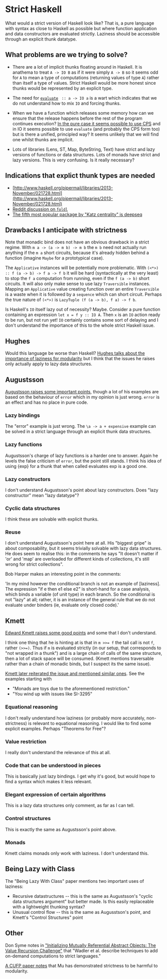 # Strict Haskell

What would a strict version of Haskell look like?  That is, a pure language
with syntax as close to Haskell as possible but where function application
and data constructors are evaluated strictly.  Laziness should be accessible
through an explicit thunk datatype.

## What problems are we trying to solve?

* There are a lot of implicit thunks floating around in Haskell.  It is
  anathema to treat `A -> IO B` as if it were simply `A -> B` so it seems
  odd for `A` to mean a type of computations (returning values of type `A`)
  rather than itself a type of values.  Strict Haskell would be more honest
  since thunks would be represented by an explicit type.

* The need for [`evaluate`](http://hackage.haskell.org/package/base-4.8.0.0/docs/Control-Exception-Base.html#v:evaluate)
  ` :: a -> IO a` is a wart which indicates that we do
  not understand how to mix `IO` and forcing thunks.

* When we have a function which releases some memory how can we ensure that
  the release happens before the rest of the program continues execution?
  [In the pure case it seems possible to use CPS](http://web.jaguarpaw.co.uk/~tom/blog/posts/2013-03-29-avoiding-space-leaks-when-deleting-data.html)
  and in IO it seems possible
  to use `evaluate` (and probably the CPS form too) but is there a unified,
  principled way?  It seems unlikely that we will find one whilst thunks are
  implicit.

* Lots of libraries (Lens, ST, Map, ByteString, Text) have strict and
  lazy versions of functions or data structures.  Lots of monads have
  strict and lazy versions.  This is very confusing.  Is it really
  necessary?

## Indications that explict thunk types are needed

* [http://www.haskell.org/pipermail/libraries/2013-November/021728.html](http://www.haskell.org/pipermail/libraries/2013-November/021728.html)
* [Reddit discussion on `foldl`](http://www.reddit.com/r/haskell/comments/21wvk7/foldl_is_broken/)
* [The fifth most popular package by "Katz centrality" is deepseq](http://www.serpentine.com/blog/2014/05/18/top-haskell-packages-a-graph-centrality-perspective/)

## Drawbacks I anticipate with strictness

Note that monadic bind does not have an obvious drawback in a strict regime.
With `m a -> (a -> m b) -> m b` the `m b` need not actually run anything if
the `m a` short circuits, because it's already hidden behind a function
(imagine `Maybe` for a prototypical case).

The `Applicative` instances will be potentially more problematic.  With
`(<*>) :: f (a -> b) -> f a -> f b` it will be hard (syntactically at the
very least) to stop the `f a` computation from running, even if the `f (a ->
b)` short circuits.  It will also only make sense to use lazy `Traversible`
instances.  Mapping an `Applicative` value creating function over an entire
`Traversible` is a waste when it is followed by a `sequence` which can short
circuit.  Perhaps the true nature of `(<*>)` is `LazyTuple (f (a -> b), f a)
-> f b`.

Is Haskell's `IO` itself lazy out of necessity?  Maybe.  Consider a pure
function containing an expression `let x = f y :: IO A`.  Then `x` is an
`IO` action ready to be run, but not run yet!  `IO` certainly contains some
sort of delaying and I don't understand the importance of this to the whole
strict Haskell issue.

## Hughes

Would this language be worse than Haskell?  [Hughes talks about the
importance of laziness for
modularity](http://www.cse.chalmers.se/~rjmh/Papers/whyfp.html) but I
think that the issues he raises only actually apply to lazy data
structures.

## Augustsson

[Augustsson raises some important
points](http://augustss.blogspot.co.uk/2011/05/more-points-for-lazy-evaluation-in.html),
though a lot of his examples are based on the behaviour of `error`
which in my opinion is just wrong.  `error` is an effect and has no
place in pure code.

### Lazy bindings

The "error" example is just wrong.  The `\a -> a + expensive` example can be
solved in a strict language through an explicit thunk data structures.

### Lazy functions

Augustsson's charge of lazy functions is a harder one to answer.  Again he
levels the false criticism of `error`, but the point still stands.  I think
his idea of using {exp} for a thunk that when called evaluates exp is a good
one.

### Lazy constructors

I don't understand Augustsson's point about lazy constructors.  Does "lazy
constructor" mean "lazy datatype"?

### Cyclic data structures

I think these are solvable with explicit thunks.

### Reuse

I don't understand Augustsson's point here at all.  His "biggest gripe" is
about composability, but it seems trivially solvable with lazy data
structures.  He does seem to realise this: in the comments he says "It
doesn't matter if 'or' and 'map' are overloaded for different kinds of
collections, it's still wrong for strict collections".

Bob Harper makes an interesting point in the comments:

'In my mind however the conditional branch is not an example of [laziness].
The expression "if e then e1 else e2" is short-hand for a case analysis,
which binds a variable (of unit type) in each branch.  So the conditional is
not "lazy" at all; rather, it is an instance of the general rule that we do
not evaluate under binders (ie, evaluate only closed code).'

## Kmett

[Edward Kmett raises some good
points](http://stackoverflow.com/questions/265392/why-is-lazy-evaluation-useful/265548#265548)
and some that I don't understand.

I think one thing that he is hinting at is that in `m >>= f` the tail call
is not `f`, rather `(>>=)`.  Thus if `m` is evaluated strictly (in our
setup, that corresponds to "not wrapped in a thunk") and is a large chain of
calls of the same structure, then a lot of stack space will be consumed.
(Kmett mentions traversable rather than a chain of monadic binds, but I
suspect its the same issue).

[Kmett later reiterated the issue and mentioned similar ones](http://www.reddit.com/r/haskell/comments/1pjjy5/odersky_the_trouble_with_types_strange_loop_2013/cd3bgcu).
See the examples starting with

* "Monads are toys due to the aforementioned restriction."
* "You wind up with issues like SI-3295"

### Equational reasoning

I don't really understand how laziness (or probably more accurately,
non-strictness) is relevant to equational reasoning.  I would like to find
some explicit examples.  Perhaps "Theorems for Free"?

### Value restriction

I really don't understand the relevance of this at all.

### Code that can be understood in pieces

This is basically just lazy bindings.  I get why it's good, but would hope
to find a syntax which makes it less relevant.

### Elegant expression of certain algorithms

This is a lazy data structures only comment, as far as I can tell.

### Control structures

This is exactly the same as Augustsson's point above.

### Monads

Kmett claims monads only work with laziness.  I don't understand this.

## Being Lazy with Class

The "Being Lazy With Class" paper mentions two important uses of laziness:

* Recursive datastructures -- this is the same as Augustsson's "cyclic data
  structures argument" but better made.  Is this easily replaceable with a
  lightweight thunking syntax?
* Unusual control flow -- this is the same as Augusstson's point, and
  Kmett's "Control Structures" point

## Other

Don Syme notes in ["Initializing Mutually Referential Abstract
Objects: The Value Recursion
Challenge"](http://research.microsoft.com/apps/pubs/default.aspx?id=79951)
that "Wadler et al.  describe techniques to add on-demand computations
to strict languages."

[A CUFP paper
notes](http://anil.recoil.org/papers/2011-cufp-scribe-preprint.pdf)
that Mu has demonstrated strictness to be harmful to modularity.
